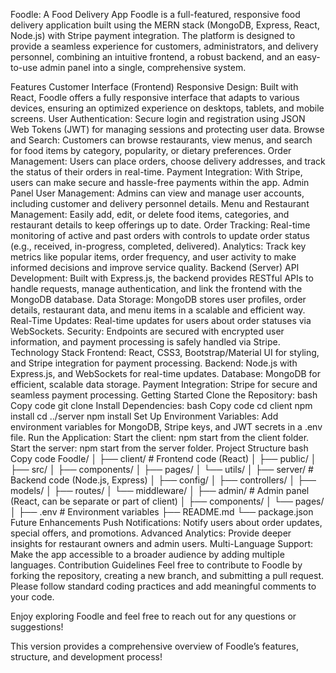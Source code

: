 Foodle: A Food Delivery App
Foodle is a full-featured, responsive food delivery application built using the MERN stack (MongoDB, Express, React, Node.js) with Stripe payment integration. The platform is designed to provide a seamless experience for customers, administrators, and delivery personnel, combining an intuitive frontend, a robust backend, and an easy-to-use admin panel into a single, comprehensive system.

Features
Customer Interface (Frontend)
Responsive Design: Built with React, Foodle offers a fully responsive interface that adapts to various devices, ensuring an optimized experience on desktops, tablets, and mobile screens.
User Authentication: Secure login and registration using JSON Web Tokens (JWT) for managing sessions and protecting user data.
Browse and Search: Customers can browse restaurants, view menus, and search for food items by category, popularity, or dietary preferences.
Order Management: Users can place orders, choose delivery addresses, and track the status of their orders in real-time.
Payment Integration: With Stripe, users can make secure and hassle-free payments within the app.
Admin Panel
User Management: Admins can view and manage user accounts, including customer and delivery personnel details.
Menu and Restaurant Management: Easily add, edit, or delete food items, categories, and restaurant details to keep offerings up to date.
Order Tracking: Real-time monitoring of active and past orders with controls to update order status (e.g., received, in-progress, completed, delivered).
Analytics: Track key metrics like popular items, order frequency, and user activity to make informed decisions and improve service quality.
Backend (Server)
API Development: Built with Express.js, the backend provides RESTful APIs to handle requests, manage authentication, and link the frontend with the MongoDB database.
Data Storage: MongoDB stores user profiles, order details, restaurant data, and menu items in a scalable and efficient way.
Real-Time Updates: Real-time updates for users about order statuses via WebSockets.
Security: Endpoints are secured with encrypted user information, and payment processing is safely handled via Stripe.
Technology Stack
Frontend: React, CSS3, Bootstrap/Material UI for styling, and Stripe integration for payment processing.
Backend: Node.js with Express.js, and WebSockets for real-time updates.
Database: MongoDB for efficient, scalable data storage.
Payment Integration: Stripe for secure and seamless payment processing.
Getting Started
Clone the Repository:
bash
Copy code
git clone <repo-url>
Install Dependencies:
bash
Copy code
cd client
npm install
cd ../server
npm install
Set Up Environment Variables: Add environment variables for MongoDB, Stripe keys, and JWT secrets in a .env file.
Run the Application:
Start the client: npm start from the client folder.
Start the server: npm start from the server folder.
Project Structure
bash
Copy code
Foodle/
│
├── client/                  # Frontend code (React)
│   ├── public/
│   ├── src/
│       ├── components/
│       ├── pages/
│       └── utils/
│
├── server/                  # Backend code (Node.js, Express)
│   ├── config/
│   ├── controllers/
│   ├── models/
│   ├── routes/
│   └── middleware/
│
├── admin/                   # Admin panel (React, can be separate or part of client)
│   ├── components/
│   └── pages/
│
├── .env                     # Environment variables
├── README.md
└── package.json
Future Enhancements
Push Notifications: Notify users about order updates, special offers, and promotions.
Advanced Analytics: Provide deeper insights for restaurant owners and admin users.
Multi-Language Support: Make the app accessible to a broader audience by adding multiple languages.
Contribution Guidelines
Feel free to contribute to Foodle by forking the repository, creating a new branch, and submitting a pull request. Please follow standard coding practices and add meaningful comments to your code.

Enjoy exploring Foodle and feel free to reach out for any questions or suggestions!

This version provides a comprehensive overview of Foodle’s features, structure, and development process!